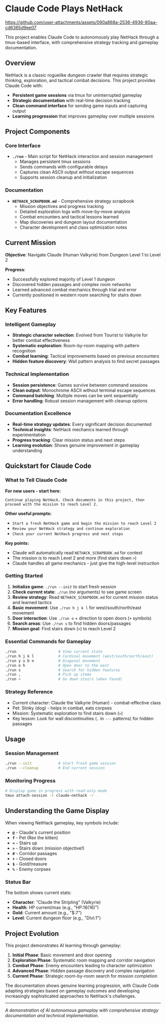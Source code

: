 # Claude Code Plays NetHack

https://github.com/user-attachments/assets/090a868a-2536-4936-80aa-cd6365d9ee07

This project enables Claude Code to autonomously play NetHack through a tmux-based interface, with comprehensive strategy tracking and gameplay documentation.

## Overview

NetHack is a classic roguelike dungeon crawler that requires strategic thinking, exploration, and tactical combat decisions. This project provides Claude Code with:

- **Persistent game sessions** via tmux for uninterrupted gameplay
- **Strategic documentation** with real-time decision tracking
- **Clean command interface** for sending game inputs and capturing output
- **Learning progression** that improves gameplay over multiple sessions

## Project Components

### Core Interface
- **`./run`** - Main script for NetHack interaction and session management
  - Manages persistent tmux sessions
  - Sends commands with configurable delays
  - Captures clean ASCII output without escape sequences
  - Supports session cleanup and initialization

### Documentation
- **`NETHACK_SCRAPBOOK.md`** - Comprehensive strategy scrapbook
  - Mission objectives and progress tracking
  - Detailed exploration logs with move-by-move analysis
  - Combat encounters and tactical lessons learned
  - Map discoveries and dungeon layout documentation
  - Character development and class optimization notes


## Current Mission

**Objective**: Navigate Claude (Human Valkyrie) from Dungeon Level 1 to Level 2

**Progress**:
- Successfully explored majority of Level 1 dungeon
- Discovered hidden passages and complex room networks
- Learned advanced combat mechanics through trial and error
- Currently positioned in western room searching for stairs down

## Key Features

### Intelligent Gameplay
- **Strategic character selection**: Evolved from Tourist to Valkyrie for better combat effectiveness
- **Systematic exploration**: Room-by-room mapping with pattern recognition
- **Combat learning**: Tactical improvements based on previous encounters
- **Hidden feature discovery**: Wall pattern analysis to find secret passages

### Technical Implementation
- **Session persistence**: Games survive between command sessions
- **Clean output**: Monochrome ASCII without terminal escape sequences
- **Command batching**: Multiple moves can be sent sequentially
- **Error handling**: Robust session management with cleanup options

### Documentation Excellence
- **Real-time strategy updates**: Every significant decision documented
- **Technical insights**: NetHack mechanics learned through experimentation
- **Progress tracking**: Clear mission status and next steps
- **Learning evolution**: Shows genuine improvement in gameplay understanding

## Quickstart for Claude Code

### What to Tell Claude Code

**For new users - start here:**
```
Continue playing NetHack. Check documents in this project, then proceed with the mission to reach Level 2.
```

**Other useful prompts:**
- `Start a fresh NetHack game and begin the mission to reach Level 2`
- `Review your NetHack strategy and continue exploration`
- `Check your current NetHack progress and next steps`

**Key points:**
- Claude will automatically read `NETHACK_SCRAPBOOK.md` for context
- The mission is to reach Level 2 and more (find stairs down `>`)
- Claude handles all game mechanics - just give the high-level instruction

### Getting Started
1. **Initialize game**: `./run --init` to start fresh session
2. **Check current state**: `./run` (no arguments) to see game screen
3. **Review strategy**: Read `NETHACK_SCRAPBOOK.md` for current mission status and learned tactics
4. **Basic movement**: Use `./run h j k l` for west/south/north/east movement
5. **Door interaction**: Use `./run o` + direction to open doors (`+` symbols)
6. **Search areas**: Use `./run s` to find hidden doors/passages
7. **Mission goal**: Find stairs down (`>`) to reach Level 2

### Essential Commands for Gameplay
```bash
./run                   # View current state
./run h j k l           # Cardinal movement (west/south/north/east)
./run y u b n           # Diagonal movement
./run o h               # Open door to the west
./run s                 # Search for hidden features
./run ,                 # Pick up items
./run >                 # Go down stairs (when found)
```

### Strategy Reference
- Current character: Claude the Valkyrie (Human) - combat-effective class
- Pet: Slinky (dog) - helps in combat, eats corpses
- Mission: Systematic exploration to find stairs down (`>`)
- Key lesson: Look for wall discontinuities (`.` in `---` patterns) for hidden passages

## Usage

### Session Management
```bash
./run --init            # Start fresh game session
./run --cleanup         # End current session
```

### Monitoring Progress
```bash
# Display game in progress with read-only mode
tmux attach-session -t claude-nethack -r
```

## Understanding the Game Display

When viewing NetHack gameplay, key symbols include:
- **`@`** - Claude's current position
- **`f`** - Pet (Rex the kitten)
- **`<`** - Stairs up
- **`>`** - Stairs down (mission objective!)
- **`#`** - Corridor passages
- **`+`** - Closed doors
- **`$`** - Gold/treasure
- **`%`** - Enemy corpses

### Status Bar
The bottom shows current stats:
- **Character**: "Claude the Stripling" (Valkyrie)
- **Health**: HP current/max (e.g., "HP:16(16)")
- **Gold**: Current amount (e.g., "$:7")
- **Level**: Current dungeon floor (e.g., "Dlvl:1")

## Project Evolution

This project demonstrates AI learning through gameplay:

1. **Initial Phase**: Basic movement and door opening
2. **Exploration Phase**: Systematic room mapping and corridor navigation
3. **Combat Phase**: Enemy encounters leading to character optimization
4. **Advanced Phase**: Hidden passage discovery and complex navigation
5. **Current Phase**: Strategic room-by-room search for mission completion

The documentation shows genuine learning progression, with Claude Code adapting strategies based on gameplay outcomes and developing increasingly sophisticated approaches to NetHack's challenges.

---

*A demonstration of AI autonomous gameplay with comprehensive strategy documentation and technical implementation.*
